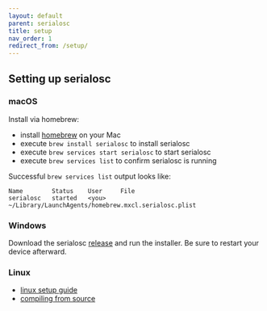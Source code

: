 ```yaml
---
layout: default
parent: serialosc
title: setup
nav_order: 1
redirect_from: /setup/
---
```


## Setting up serialosc

### macOS

Install via homebrew:

- install [homebrew](https://brew.sh) on your Mac
- execute `brew install serialosc` to install serialosc
- execute `brew services start serialosc` to start serialosc
- execute `brew services list` to confirm serialosc is running

Successful `brew services list` output looks like:

```
Name        Status    User     File
serialosc   started   <you>   ~/Library/LaunchAgents/homebrew.mxcl.serialosc.plist
```

### Windows

Download the serialosc [release](https://github.com/monome/serialosc/releases/latest) and run the installer. Be sure to restart your device afterward.

### Linux

- [linux setup guide](/docs/serialosc/linux)
- [compiling from source](/docs/serialosc/source)

